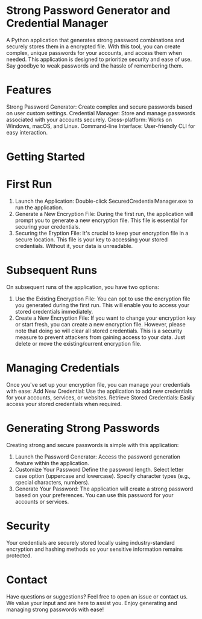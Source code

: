 # Strong Password Generator and Credential Manager
A Python application that generates strong password combinations and securely stores them in a encrypted file. With this tool, you can create complex, unique passwords for your accounts, and access them when needed. This application is designed to prioritize security and ease of use. Say goodbye to weak passwords and the hassle of remembering them. 

# Features
Strong Password Generator: Create complex and secure passwords based on user custom settings.
Credential Manager: Store and manage passwords associated with your accounts securely.
Cross-platform: Works on Windows, macOS, and Linux.
Command-line Interface: User-friendly CLI for easy interaction.

# Getting Started
# First Run
1. Launch the Application: Double-click SecuredCredentialManager.exe to run the application.
2. Generate a New Encryption File: During the first run, the application will prompt you to generate a new encryption file. This file is essential for securing your credentials. 
3. Securing the Eryption File: It's crucial to keep your encryption file in a secure location. This file is your key to accessing your stored credentials. Without it, your data is unreadable.
   
# Subsequent Runs
On subsequent runs of the application, you have two options:
1. Use the Existing Encryption File: You can opt to use the encryption file you generated during the first run. This will enable you to access your stored credentials immediately.
2. Create a New Encryption File: If you want to change your encryption key or start fresh, you can create a new encryption file. However, please note that doing so will clear all stored credentials. This is a security measure to prevent attackers from gaining access to your data. Just delete or move the existing/current encryption file.

# Managing Credentials
Once you've set up your encryption file, you can manage your credentials with ease:
Add New Credential: Use the application to add new credentials for your accounts, services, or websites.
Retrieve Stored Credentials: Easily access your stored credentials when required.

# Generating Strong Passwords
Creating strong and secure passwords is simple with this application:
1. Launch the Password Generator: Access the password generation feature within the application.
2. Customize Your Password
Define the password length.
Select letter case option (uppercase and lowercase).
Specify character types (e.g., special characters, numbers).
3. Generate Your Password: The application will create a strong password based on your preferences. You can use this password for your accounts or services.

# Security
Your credentials are securely stored locally using industry-standard encryption and hashing methods so your sensitive information remains protected. 

# Contact
Have questions or suggestions? Feel free to open an issue or contact us. We value your input and are here to assist you.
Enjoy generating and managing strong passwords with ease!
